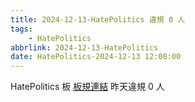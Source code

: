 ```yaml
---
title: 2024-12-13-HatePolitics 違規 0 人
tags:
    - HatePolitics
abbrlink: 2024-12-13-HatePolitics
date: HatePolitics-2024-12-13 12:00:00
---
```

HatePolitics 板 [板規連結](https://www.ptt.cc/bbs/HatePolitics/M.1617115262.A.D60.html)
昨天違規 0 人
